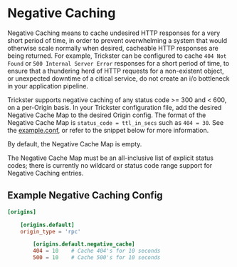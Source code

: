 # Negative Caching

Negative Caching means to cache undesired HTTP responses for a very short period of time, in order to prevent overwhelming a system that would otherwise scale normally when desired, cacheable HTTP responses are being returned. For example, Trickster can be configured to cache `404 Not Found` or `500 Internal Server Error` responses for a short period of time, to ensure that a thundering herd of HTTP requests for a non-existent object, or unexpected downtime of a citical service, do not create an i/o bottleneck in your application pipeline.

Trickster supports negative caching of any status code >= 300 and < 600, on a per-Origin basis. In your Trickster configuration file, add the desired Negative Cache Map to the desired Origin config. The format of the Negative Cache Map is `status_code = ttl_in_secs` such as `404 = 30`. See the [example.conf](../cmd/trickster/conf/example.conf), or refer to the snippet below for more information.

By default, the Negative Cache Map is empty.

The Negative Cache Map must be an all-inclusive list of explicit status codes; there is currently no wildcard or status code range support for Negative Caching entries.

## Example Negative Caching Config

```toml
[origins]

    [origins.default]
    origin_type = 'rpc'

        [origins.default.negative_cache]
        404 = 10    # Cache 404's for 10 seconds
        500 = 10    # Cache 500's for 10 seconds
```
